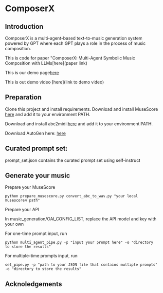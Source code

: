 # ComposerX

## Introduction

ComposerX is a multi-agent-based text-to-music generation system powered by GPT where each GPT plays a role in the process of music composition.

This is code for paper "ComposerX: Multi-Agent Symbolic Music Composition with LLMs[here](paper link)

This is our demo page[here](https://lllindsey0615.github.io/ComposerX_demo/)

This is out demo video [here](link to demo video)


## Preparation

Clone this project and install requirements.
Download and install MuseScore [here](https://musescore.org/en/download) and add it to your environment PATH.

Download and install abc2midi [here](https://abcplus.sourceforge.net/) and add it to your environment PATH.

Download AutoGen here: [here](https://github.com/microsoft/autogen)

## Curated prompt set:
prompt_set.json contains the curated prompt set using self-instruct


## Generate your music
Prepare your MuseScore

```
python prepare_musescore.py convert_abc_to_wav.py "your local musescore4 path"
```

Prepare your API

In music_generation/OAI_CONFIG_LIST, replace the API model and key with your own

For one-time prompt input, run
```
python multi_agent_pipe.py -p "input your prompt here" -o "directory to store the results"
```

For multiple-time prompts input, run
```
set_pipe.py -p "path to your JSON file that contains multiple prompts" -o "directory to store the results"
```

## Acknoledgements

